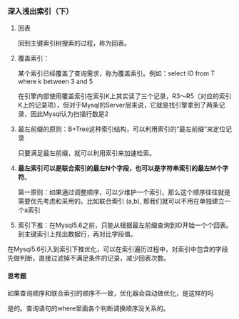 ### 深入浅出索引（下）

1. 回表

    回到主键索引树搜索的过程，称为回表。

2. 覆盖索引：

    某个索引已经覆盖了查询需求，称为覆盖索引。例如：select ID from T where k between 3 and 5

    在引擎内部使用覆盖索引在索引K上其实读了三个记录，R3～R5（对应的索引K上的记录项），但对于Mysql的Server层来说，它就是找引擎拿到了两条记录，因此Mysql认为扫描行数是2

3. 最左前缀的原则：B+Tree这种索引结构，可以利用索引的“最左前缀”来定位记录

    只要满足最左前缀，就可以利用索引来加速检索。

4. **最左索引可以是联合索引的最左N个字段，也可以是字符串索引的最左M个字符**。

    第一原则：如果通过调整顺序，可以少维护一个索引，那么这个顺序往往就是需要优先考虑和采用的。比如联合索引 (a,b), 那我们就可以不用在单独建立一个a索引

5. 索引下推：在Mysql5.6之前，只能从根据最左前缀查询到ID开始一个个回表。到主键索引上找出数据行，再对比字段值。

​       在Mysql5.6引入到索引下推优化，可以在索引遍历过程中，对索引中包含的字段先做判断，直接过滤掉不满足条件的记录，减少回表次数。



#### 思考题

如果查询顺序和联合索引的顺序不一致，优化器会自动做优化，是这样的吗

是的。查询语句的where里面各个判断调换顺序没关系的。







